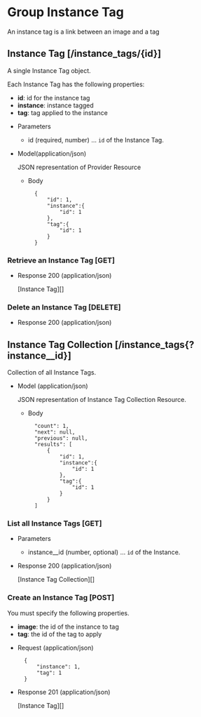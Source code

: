 # Group Instance Tag
An instance tag is a link between an image and a tag

## Instance Tag [/instance_tags/{id}]
A single Instance Tag object.

Each Instance Tag has the following properties:

- **id**: id for the instance tag
- **instance**: instance tagged
- **tag**: tag applied to the instance


+ Parameters
    + id (required, number) ... `id` of the Instance Tag.

+ Model(application/json)

    JSON representation of Provider Resource

    + Body

            {
                "id": 1,
                "instance":{
                    "id": 1
                },
                "tag":{
                    "id": 1
                }
            }


### Retrieve an Instance Tag [GET]
+ Response 200 (application/json)

    [Instance Tag][]

### Delete an Instance Tag [DELETE]
+ Response 200 (application/json)

## Instance Tag Collection [/instance_tags{?instance__id}]
Collection of all Instance Tags.

+ Model (application/json)

    JSON representation of Instance Tag Collection Resource.

    + Body

            "count": 1,
            "next": null,
            "previous": null,
            "results": [
                {
                    "id": 1,
                    "instance":{
                        "id": 1
                    },
                    "tag":{
                        "id": 1
                    }
                }
            ]

### List all Instance Tags [GET]


+ Parameters
    + instance__id (number, optional) ... `id` of the Instance.

+ Response 200 (application/json)

    [Instance Tag Collection][]

### Create an Instance Tag [POST]
You must specify the following properties.
- **image**: the id of the instance to tag
- **tag**: the id of the tag to apply

+ Request (application/json)

        {
            "instance": 1,
            "tag": 1
        }

+ Response 201 (application/json)

    [Instance Tag][]
